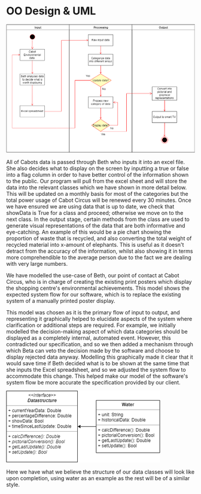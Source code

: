 OO Design & UML
========================
![alt text](https://github.com/kamenPB/Green-Credentials/blob/master/SPE-UML.png "Green Credentials UML diagram")

All of Cabots data is passed through Beth who inputs it into an excel file. She also decides what to display on the screen by inputting a true or false into a flag column in order to have better control of the information shown to the public.
Our program will pull from the excel sheet and will store the data into the relevant classes which we have shown in more detail below. This will be updated on a monthly basis for most of the categories but the total power usage of Cabot Circus will be renewed every 30 minutes. Once we have ensured we are using data that is up to date, we check that showData is True for a class and proceed; otherwise we move on to the next class. 
In the output stage, certain methods from the class are used to generate visual representations of the data that are both informative and eye-catching. An example of this would be a pie chart showing the proportion of waste that is recycled, and also converting the total weight of recycled material into x-amount of elephants. This is useful as it doesn't detract from the accuracy of the information, whilst also showing it in terms more comprehendible to the average person due to the fact we are dealing with very large numbers.

We have modelled the use-case of Beth, our point of contact at Cabot Circus, who is in charge of creating the existing print posters which display the shopping centre's environmental achievements. This model shows the expected system flow for our software, which is to replace the existing system of a manually printed poster display.

This model was chosen as it is the primary flow of input to output, and representing it graphically helped to elucidate aspects of the system where clarification or additional steps are required. For example, we initially modelled the decision-making aspect of which data categories should be displayed as a completely internal, automated event. However, this contradicted our specification, and so we then added a mechanism through which Beta can veto the decision made by the software and choose to display rejected data anyway. Modelling this graphically made it clear that it would save time if Beth decided what is to be shown at the same time that she inputs the Excel spreadsheet, and so we adjusted the system flow to accommodate this change. This helped make our model of the software's system flow be more accurate the specification provided by our client.

![alt text](https://github.com/kamenPB/Green-Credentials/blob/master/example-classes.png "Green Credentials Example Classes")

Here we have what we believe the structure of our data classes will look like upon completion, using water as an example as the rest will be of a similar style.
